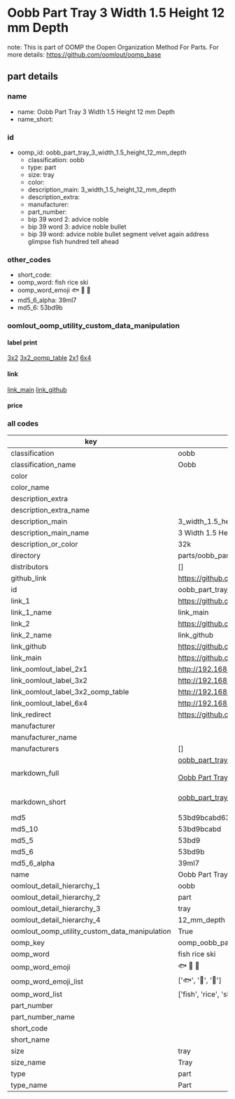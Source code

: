 # Oobb Part Tray 3 Width 1.5 Height 12 mm Depth  

note: This is part of OOMP the Oopen Organization Method For Parts. For more details: https://github.com/oomlout/oomp_base

##  part details
  







### name
* name: Oobb Part Tray 3 Width 1.5 Height 12 mm Depth
* name_short: 
### id
* oomp_id: oobb_part_tray_3_width_1.5_height_12_mm_depth
  * classification: oobb
  * type: part
  * size: tray
  * color: 
  * description_main: 3_width_1.5_height_12_mm_depth
  * description_extra: 
  * manufacturer: 
  * part_number: 
  * bip 39 word 2: advice noble
  * bip 39 word 3: advice noble bullet
  * bip 39 word: advice noble bullet segment velvet again address glimpse fish hundred tell ahead

### other_codes
* short_code: 
* oomp_word: fish rice ski
* oomp_word_emoji :fish: :rice: :ski:
* md5_6_alpha: 39ml7
* md5_6: 53bd9b






### oomlout_oomp_utility_custom_data_manipulation
#### label print
[3x2](http://192.168.1.245:1112/?label=oomp%2039ml7)
[3x2_oomp_table](http://192.168.1.108:1112/?label=oomp%2039ml7)
[2x1](http://192.168.1.242:1112/?label=oomp%2039ml7)
[6x4](http://192.168.1.55:1112/?label=oomp%2039ml7)    

#### link

[link_main](https://github.com/oomlout/oomlout_oomp_version_1_messy/tree/main/parts/oobb_part_tray_3_width_1.5_height_12_mm_depth) [link_github](https://github.com/oomlout/oomlout_oomp_version_1_messy/tree/main/parts/oobb_part_tray_3_width_1.5_height_12_mm_depth)                             

#### price







### all codes 
| key | value |  
| --- | --- |  
| classification | oobb |  
| classification_name | Oobb |  
| color |  |  
| color_name |  |  
| description_extra |  |  
| description_extra_name |  |  
| description_main | 3_width_1.5_height_12_mm_depth |  
| description_main_name | 3 Width 1.5 Height 12 mm Depth |  
| description_or_color | 32k |  
| directory | parts/oobb_part_tray_3_width_1.5_height_12_mm_depth |  
| distributors | [] |  
| github_link | https://github.com/oomlout/oomlout_oomp_part_src/tree/main/parts/oobb_part_tray_3_width_1.5_height_12_mm_depth |  
| id | oobb_part_tray_3_width_1.5_height_12_mm_depth |  
| link_1 | https://github.com/oomlout/oomlout_oomp_version_1_messy/tree/main/parts/oobb_part_tray_3_width_1.5_height_12_mm_depth |  
| link_1_name | link_main |  
| link_2 | https://github.com/oomlout/oomlout_oomp_version_1_messy/tree/main/parts/oobb_part_tray_3_width_1.5_height_12_mm_depth |  
| link_2_name | link_github |  
| link_github | https://github.com/oomlout/oomlout_oomp_version_1_messy/tree/main/parts/oobb_part_tray_3_width_1.5_height_12_mm_depth |  
| link_main | https://github.com/oomlout/oomlout_oomp_version_1_messy/tree/main/parts/oobb_part_tray_3_width_1.5_height_12_mm_depth |  
| link_oomlout_label_2x1 | http://192.168.1.242:1112/?label=oomp%2039ml7 |  
| link_oomlout_label_3x2 | http://192.168.1.245:1112/?label=oomp%2039ml7 |  
| link_oomlout_label_3x2_oomp_table | http://192.168.1.108:1112/?label=oomp%2039ml7 |  
| link_oomlout_label_6x4 | http://192.168.1.55:1112/?label=oomp%2039ml7 |  
| link_redirect | https://github.com/oomlout/oomlout_oomp_version_1_messy/tree/main/parts/oobb_part_tray_3_width_1.5_height_12_mm_depth |  
| manufacturer |  |  
| manufacturer_name |  |  
| manufacturers | [] |  
| markdown_full | [oobb_part_tray_3_width_1.5_height_12_mm_depth](none)<br>[](none)<br>[Oobb Part Tray 3 Width 1.5 Height 12 Mm Depth](none)<br><br> |  
| markdown_short | [oobb_part_tray_3_width_1.5_height_12_mm_depth](none)<br><br> |  
| md5 | 53bd9bcabd63206c12f90c323c656820 |  
| md5_10 | 53bd9bcabd |  
| md5_5 | 53bd9 |  
| md5_6 | 53bd9b |  
| md5_6_alpha | 39ml7 |  
| name | Oobb Part Tray 3 Width 1.5 Height 12 mm Depth |  
| oomlout_detail_hierarchy_1 | oobb |  
| oomlout_detail_hierarchy_2 | part |  
| oomlout_detail_hierarchy_3 | tray |  
| oomlout_detail_hierarchy_4 | 12_mm_depth |  
| oomlout_oomp_utility_custom_data_manipulation | True |  
| oomp_key | oomp_oobb_part_tray_3_width_1.5_height_12_mm_depth |  
| oomp_word | fish rice ski |  
| oomp_word_emoji | :fish: :rice: :ski: |  
| oomp_word_emoji_list | [':fish:', ':rice:', ':ski:'] |  
| oomp_word_list | ['fish', 'rice', 'ski'] |  
| part_number |  |  
| part_number_name |  |  
| short_code |  |  
| short_name |  |  
| size | tray |  
| size_name | Tray |  
| type | part |  
| type_name | Part |  
